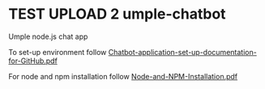 # TEST UPLOAD 2 umple-chatbot
Umple node.js chat app

To set-up environment follow [Chatbot-application-set-up-documentation-for-GitHub.pdf](https://github.com/rizvi-m/umple-chatbot/blob/master/Chatbot-application-set-up-documentation-for-GitHub.pdf)

For node and npm installation follow [Node-and-NPM-Installation.pdf](https://github.com/rizvi-m/umple-chatbot/blob/master/Node-and-NPM-Installation.pdf)
